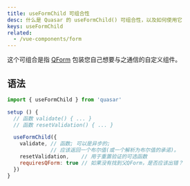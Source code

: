 ```yaml
---
title: useFormChild 可组合性
desc: 什么是 Quasar 的 useFormChild() 可组合性，以及如何使用它
keys: useFormChild
related:
  - /vue-components/form
---
```


这个可组合是指 [QForm](/vue-components/form) 包装您自己想要与之通信的自定义组件。

## 语法

```js
import { useFormChild } from 'quasar'

setup () {
  // 函数 validate() { ... }
  // 函数 resetValidation() { ... }

  useFormChild({
    validate, // 函数; 可以是异步的;
              // 应该返回一个布尔值(或一个解析为布尔值的承诺)。
    resetValidation,    // 用于重置验证的可选函数
    requiresQForm: true // 如果没有找到父QForm，是否应该出错？
  })
}
```
